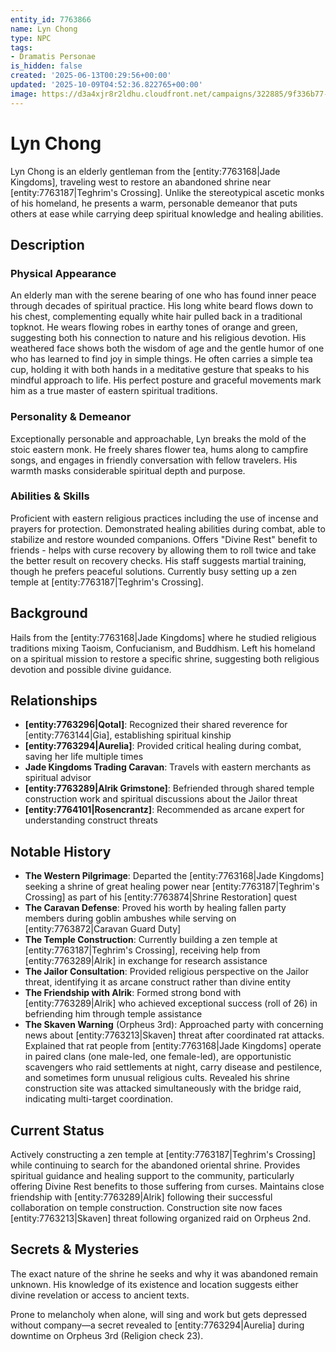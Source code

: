 ```yaml
---
entity_id: 7763866
name: Lyn Chong
type: NPC
tags:
- Dramatis Personae
is_hidden: false
created: '2025-06-13T00:29:56+00:00'
updated: '2025-10-09T04:52:36.822765+00:00'
image: https://d3a4xjr8r2ldhu.cloudfront.net/campaigns/322885/9f336b77-b2ec-46d4-ab3a-80911595d0d0.png
---
```


# Lyn Chong

Lyn Chong is an elderly gentleman from the [entity:7763168|Jade Kingdoms], traveling west to restore an abandoned shrine near [entity:7763187|Teghrim's Crossing]. Unlike the stereotypical ascetic monks of his homeland, he presents a warm, personable demeanor that puts others at ease while carrying deep spiritual knowledge and healing abilities.

## Description

### Physical Appearance

An elderly man with the serene bearing of one who has found inner peace through decades of spiritual practice. His long white beard flows down to his chest, complementing equally white hair pulled back in a traditional topknot. He wears flowing robes in earthy tones of orange and green, suggesting both his connection to nature and his religious devotion. His weathered face shows both the wisdom of age and the gentle humor of one who has learned to find joy in simple things. He often carries a simple tea cup, holding it with both hands in a meditative gesture that speaks to his mindful approach to life. His perfect posture and graceful movements mark him as a true master of eastern spiritual traditions.

### Personality & Demeanor

Exceptionally personable and approachable, Lyn breaks the mold of the stoic eastern monk. He freely shares flower tea, hums along to campfire songs, and engages in friendly conversation with fellow travelers. His warmth masks considerable spiritual depth and purpose.

### Abilities & Skills

Proficient with eastern religious practices including the use of incense and prayers for protection. Demonstrated healing abilities during combat, able to stabilize and restore wounded companions. Offers "Divine Rest" benefit to friends - helps with curse recovery by allowing them to roll twice and take the better result on recovery checks. His staff suggests martial training, though he prefers peaceful solutions. Currently busy setting up a zen temple at [entity:7763187|Teghrim's Crossing].

## Background

Hails from the [entity:7763168|Jade Kingdoms] where he studied religious traditions mixing Taoism, Confucianism, and Buddhism. Left his homeland on a spiritual mission to restore a specific shrine, suggesting both religious devotion and possible divine guidance.

## Relationships

- **[entity:7763296|Qotal]**: Recognized their shared reverence for [entity:7763144|Gia], establishing spiritual kinship
- **[entity:7763294|Aurelia]**: Provided critical healing during combat, saving her life multiple times
- **Jade Kingdoms Trading Caravan**: Travels with eastern merchants as spiritual advisor
- **[entity:7763289|Alrik Grimstone]**: Befriended through shared temple construction work and spiritual discussions about the Jailor threat
- **[entity:7764101|Rosencrantz]**: Recommended as arcane expert for understanding construct threats

## Notable History

- **The Western Pilgrimage**: Departed the [entity:7763168|Jade Kingdoms] seeking a shrine of great healing power near [entity:7763187|Teghrim's Crossing] as part of his [entity:7763874|Shrine Restoration] quest
- **The Caravan Defense**: Proved his worth by healing fallen party members during goblin ambushes while serving on [entity:7763872|Caravan Guard Duty]
- **The Temple Construction**: Currently building a zen temple at [entity:7763187|Teghrim's Crossing], receiving help from [entity:7763289|Alrik] in exchange for research assistance
- **The Jailor Consultation**: Provided religious perspective on the Jailor threat, identifying it as arcane construct rather than divine entity
- **The Friendship with Alrik**: Formed strong bond with [entity:7763289|Alrik] who achieved exceptional success (roll of 26) in befriending him through temple assistance
- **The Skaven Warning** (Orpheus 3rd): Approached party with concerning news about [entity:7763213|Skaven] threat after coordinated rat attacks. Explained that rat people from [entity:7763168|Jade Kingdoms] operate in paired clans (one male-led, one female-led), are opportunistic scavengers who raid settlements at night, carry disease and pestilence, and sometimes form unusual religious cults. Revealed his shrine construction site was attacked simultaneously with the bridge raid, indicating multi-target coordination.

## Current Status

Actively constructing a zen temple at [entity:7763187|Teghrim's Crossing] while continuing to search for the abandoned oriental shrine. Provides spiritual guidance and healing support to the community, particularly offering Divine Rest benefits to those suffering from curses. Maintains close friendship with [entity:7763289|Alrik] following their successful collaboration on temple construction. Construction site now faces [entity:7763213|Skaven] threat following organized raid on Orpheus 2nd.

## Secrets & Mysteries

The exact nature of the shrine he seeks and why it was abandoned remain unknown. His knowledge of its existence and location suggests either divine revelation or access to ancient texts.

Prone to melancholy when alone, will sing and work but gets depressed without company—a secret revealed to [entity:7763294|Aurelia] during downtime on Orpheus 3rd (Religion check 23).